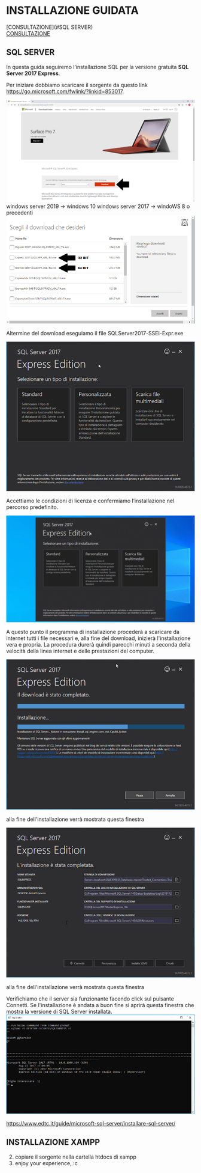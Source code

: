 # INSTALLAZIONE GUIDATA <br>
[CONSULTAZIONE](#SQL SERVER)<br> 
[CONSULTAZIONE](#XAMPP)<br> 
## SQL SERVER 
In questa guida seguiremo l’installazione SQL per la versione gratuita **SQL Server 2017 Express**.

Per iniziare dobbiamo scaricare il sorgente da questo link https://go.microsoft.com/fwlink/?linkid=853017.

 ![a](/Immagini//Installazione/14img.PNG) <br>
 windows server 2019 -> windows 10
windows server 2017 -> windoWS 8 o precedenti
  ![a](/Immagini//Installazione/14img3.png) <br>

Altermine del download eseguiamo il file SQLServer2017-SSEI-Expr.exe

![a](/Immagini/Installazione/1.jpg) <br>

Accettiamo le condizioni di licenza e confermiamo l’installazione nel percorso predefinito.

![a](/Immagini//Installazione/img2.gif) <br>

A questo punto il programma di installazione procederà a scaricare da internet tutti i file necessari e, alla fine del download, inizierà l'installazione vera e propria. 
La procedura durerà quindi parecchi minuti a seconda della velocità della linea internet e delle prestazioni del computer. <br>

![a](/Immagini//Installazione/img3.jpg) <br>

alla fine dell'installazione verrà mostrata questa finestra <br>

![a](/Immagini//Installazione/img4.jpg) <br>


alla fine dell'installazione verrà mostrata questa finestra <br>

Verifichiamo che il server sia funzionante facendo click sul pulsante Connetti. Se l'installazione è andata a buon fine si aprirà questa finestra che mostra la versione di SQL Server installata. <br>
 ![a](/Immagini//Installazione/img5.jpg) <br> </p>

 
https://www.edtc.it/guide/microsoft-sql-server/installare-sql-server/

## INSTALLAZIONE XAMPP
2. copiare il sorgente nella cartella htdocs di xampp
3. enjoy your experience, :c
